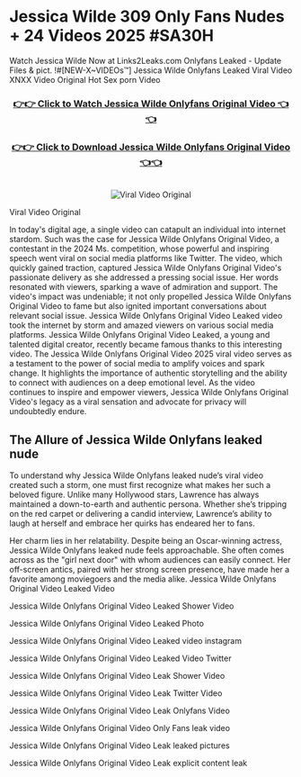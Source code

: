 # Jessica Wilde 309  Only Fans Nudes + 24 Videos 2025 #SA30H

Watch Jessica Wilde Now at Links2Leaks.com Onlyfans Leaked - Update Files & pict. !#[NEW-X~VIDEOs™] Jessica Wilde Onlyfans Leaked Viral Video XNXX Video Original Hot Sex porn Video
<br>
<div align="center">
<h3><a href="https://links2leaks.com/jessicawilde" rel="nofollow">👉👉 Click to Watch Jessica Wilde Onlyfans Original Video 👈👈</a></h3>
<h3><a href="https://links2leaks.com/jessicawilde" rel="nofollow">👉👉 Click to Download Jessica Wilde Onlyfans Original Video 👈👈</a></h3>
<br>
<a href="https://links2leaks.com/jessicawilde" rel="nofollow"><img src="https://i.ibb.co/Gkj2r4b/banner.png" alt="Viral Video Original" style="max-width: 100%; display: inline-block;" data-target="animated-image.originalImage"></a>
</div>

Viral Video Original

In today's digital age, a single video can catapult an individual into internet stardom. Such was the case for Jessica Wilde Onlyfans Original Video, a contestant in the 2024 Ms. competition, whose powerful and inspiring speech went viral on social media platforms like Twitter.
The video, which quickly gained traction, captured Jessica Wilde Onlyfans Original Video's passionate delivery as she addressed a pressing social issue. Her words resonated with viewers, sparking a wave of admiration and support. The video's impact was undeniable; it not only propelled Jessica Wilde Onlyfans Original Video to fame but also ignited important conversations about relevant social issue.
Jessica Wilde Onlyfans Original Video Leaked video took the internet by storm and amazed viewers on various social media platforms. Jessica Wilde Onlyfans Original Video Leaked, a young and talented digital creator, recently became famous thanks to this interesting video.
The Jessica Wilde Onlyfans Original Video 2025 viral video serves as a testament to the power of social media to amplify voices and spark change. It highlights the importance of authentic storytelling and the ability to connect with audiences on a deep emotional level. As the video continues to inspire and empower viewers, Jessica Wilde Onlyfans Original Video's legacy as a viral sensation and advocate for privacy will undoubtedly endure.

<h2>The Allure of Jessica Wilde Onlyfans leaked nude</h2>


To understand why Jessica Wilde Onlyfans leaked nude’s viral video created such a storm, one must first recognize what makes her such a beloved figure. Unlike many Hollywood stars, Lawrence has always maintained a down-to-earth and authentic persona. Whether she’s tripping on the red carpet or delivering a candid interview, Lawrence’s ability to laugh at herself and embrace her quirks has endeared her to fans.

Her charm lies in her relatability. Despite being an Oscar-winning actress, Jessica Wilde Onlyfans leaked nude feels approachable. She often comes across as the "girl next door" with whom audiences can easily connect. Her off-screen antics, paired with her strong screen presence, have made her a favorite among moviegoers and the media alike.
Jessica Wilde Onlyfans Original Video Leaked Video

Jessica Wilde Onlyfans Original Video Leaked Shower Video

Jessica Wilde Onlyfans Original Video Leaked Photo

Jessica Wilde Onlyfans Original Video Leaked video instagram

Jessica Wilde Onlyfans Original Video Leaked Video Twitter

Jessica Wilde Onlyfans Original Video Leak Shower Video

Jessica Wilde Onlyfans Original Video Leak Twitter Video

Jessica Wilde Onlyfans Original Video Leak Onlyfans Video

Jessica Wilde Onlyfans Original Video Only Fans leak video

Jessica Wilde Onlyfans Original Video Leak leaked pictures

Jessica Wilde Onlyfans Original Video Leak explicit content leak